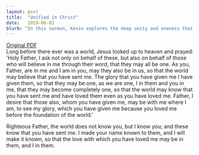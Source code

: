 ```yaml
---
layout: post
title:  "Unified in Christ"
date:   2019-06-02
blurb: "In this sermon, Kevin explores the deep unity and oneness that Jesus prayed for in John 17.20-26. He emphasizes the unity and love that should exist among believers, reflecting the unity and love between the Father and the Son. Kevin also highlights the importance of the world knowing that the Father sent Jesus, and the transformative power of His love."
---
```

[Original PDF](/assets/pdf/7ofeaster2019texts.pdf)    
Long before there ever was a world, Jesus looked up to heaven and prayed: 'Holy Father, I ask not only on behalf of these, but also on behalf of those who will believe in me through their word, that they may all be one. As you, Father, are in me and I am in you, may they also be in us, so that the world may believe that you have sent me. The glory that you have given me I have given them, so that they may be one, as we are one, I in them and you in me, that they may become completely one, so that the world may know that you have sent me and have loved them even as you have loved me. Father, I desire that those also, whom you have given me, may be with me where I am, to see my glory, which you have given me because you loved me before the foundation of the world.'

Righteous Father, the world does not know you, but I know you; and these know that you have sent me. I made your name known to them, and I will make it known, so that the love with which you have loved me may be in them, and I in them.

